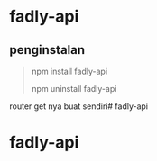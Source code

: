 # fadly-api

## penginstalan
> npm install fadly-api
>
> npm uninstall fadly-api

router get nya buat sendiri# fadly-api
# fadly-api
